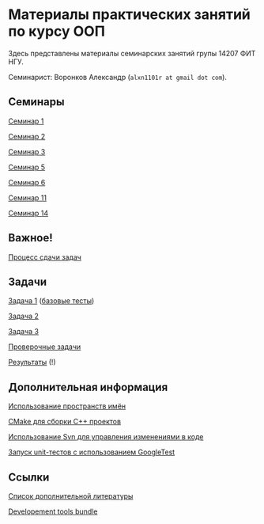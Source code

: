 # Материалы практических занятий по курсу ООП

Здесь представлены материалы семинарских занятий групы 14207 ФИТ НГУ.

Семинарист: Воронков Александр (`alxn1101r at gmail dot com`).

## Семинары

[Семинар 1](seminar1/)

[Семинар 2](seminar2/)

[Семинар 3](seminar3/)

[Семинар 5](seminar5/)

[Семинар 6](seminar6/)

[Семинар 11](seminar11/)

[Семинар 14](seminar14/)

## Важное!

[Процесс сдачи задач](assembla/)

## Задачи

[Задача 1](https://docs.google.com/document/d/1rzIQpWltIgfiHt8Tsdu3Sp32aOwXaQkLByTass7h_7M/) ([базовые тесты](tests/task1_test.cpp))

[Задача 2](https://docs.google.com/document/d/1JiCAY8zS348n0RRcOQmdQyyP1jjhfm3jyYGaE-SclWI/)

[Задача 3](https://docs.google.com/document/d/1FXmDYtpTG6WsjFtm9lysJbni3InftOnkLLeVQ8VwDVY/)

[Проверочные задачи](final-tasks)

[Результаты](tasks-acceptance/) (!)

## Дополнительная информация

[Использование пространств имён](using-namespaces)

[CMake для сборки C++ проектов](cmake)

[Использование Svn для управления изменениями в коде](using-subversion/)

[Запуск unit-тестов с использованием GoogleTest](using-googletest/)

## Ссылки

[Список дополнительной литературы](https://sites.google.com/site/nguoop/spisok-dopolnitelnoj-literatury-1)

[Developement tools bundle](https://goo.gl/NnriRj)
